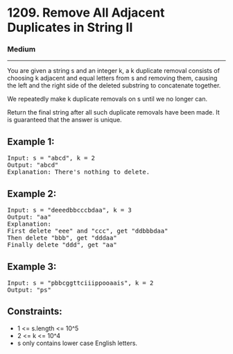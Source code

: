 # 1209. Remove All Adjacent Duplicates in String II

### Medium

---

You are given a string s and an integer k, a k duplicate removal consists of choosing k adjacent and equal letters from s and removing them, causing the left and the right side of the deleted substring to concatenate together.

We repeatedly make k duplicate removals on s until we no longer can.

Return the final string after all such duplicate removals have been made. It is guaranteed that the answer is unique.

## Example 1:

<pre>
Input: s = "abcd", k = 2
Output: "abcd"
Explanation: There's nothing to delete.
</pre>

## Example 2:

<pre>
Input: s = "deeedbbcccbdaa", k = 3
Output: "aa"
Explanation: 
First delete "eee" and "ccc", get "ddbbbdaa"
Then delete "bbb", get "dddaa"
Finally delete "ddd", get "aa"
</pre>

## Example 3:

<pre>
Input: s = "pbbcggttciiippooaais", k = 2
Output: "ps"
</pre>

## Constraints:

- 1 <= s.length <= 10^5
- 2 <= k <= 10^4
- s only contains lower case English letters.
